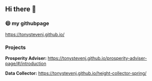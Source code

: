 ## Hi there 👋


### 😄 my githubpage
https://tonystevenj.github.io/

### Projects

**Prosperity Adviser:** https://tonystevenj.github.io/prosperity-adviser-page/#/introduction

**Data Collector:** https://tonystevenj.github.io/height-collector-spring/

<!--
**tonystevenj/tonystevenj** is a ✨ _special_ ✨ repository because its `README.md` (this file) appears on your GitHub profile.

Here are some ideas to get you started:

- 🔭 I’m currently working on ...
- 🌱 I’m currently learning ...
- 👯 I’m looking to collaborate on ...
- 🤔 I’m looking for help with ...
- 💬 Ask me about ...
- 📫 How to reach me: ...
- 😄 Pronouns: ...
- ⚡ Fun fact: ...
-->
